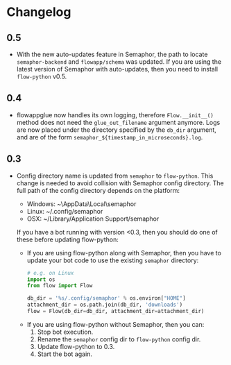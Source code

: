 # Changelog

## 0.5

- With the new auto-updates feature in Semaphor, the path to locate `semaphor-backend` and `flowapp/schema` was updated. If you are using the latest version of Semaphor with auto-updates, then you need to install `flow-python` v0.5.

## 0.4

- flowappglue now handles its own logging, therefore `Flow.__init__()` method does not need the `glue_out_filename` argument anymore. Logs are now placed under the directory specified by the `db_dir` argument, and are of the form `semaphor_${timestamp_in_microseconds}.log`.

## 0.3

- Config directory name is updated from `semaphor` to `flow-python`. This change is needed to avoid collision with Semaphor config directory. The full path of the config directory depends on the platform:
    - Windows: ~\AppData\Local\semaphor
    - Linux: ~/.config/semaphor
    - OSX: ~/Library/Application Support/semaphor

  If you have a bot running with version <0.3, then you should do one of these before updating flow-python:
    - If you are using flow-python along with Semaphor, then you have to update your bot code to use the existing `semaphor` directory:
      ```python
      # e.g. on Linux
      import os
      from flow import Flow

      db_dir = '%s/.config/semaphor' % os.environ["HOME"]
      attachment_dir = os.path.join(db_dir, 'downloads')
      flow = Flow(db_dir=db_dir, attachment_dir=attachment_dir)
      ```
    - If you are using flow-python without Semaphor, then you can:
      1. Stop bot execution.
      2. Rename the `semaphor` config dir to `flow-python` config dir.
      3. Update flow-python to 0.3.
      4. Start the bot again.
